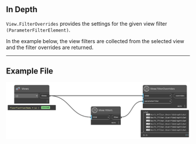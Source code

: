 ## In Depth
`View.FilterOverrides` provides the settings for the given view filter `(ParameterFilterElement)`.

In the example below, the view filters are collected from the selected view and the filter overrides are returned.

___
## Example File

![View.FilterOverrides](./Revit.Elements.Views.View.FilterOverrides_img.jpg)